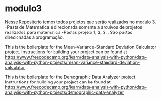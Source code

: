 # modulo3

Nesse Repositorio temos todos projetos que serão realizados no modulo 3.
    -Pasta de Matematica é direcionada somente a arquivos de projetos realizados para matematica
    -Pastas projeto 1, 2, 3... São pastas direcionadas a programação.
    

This is the boilerplate for the Mean-Variance-Standard Deviation Calculator project. Instructions for building your project can be found at https://www.freecodecamp.org/learn/data-analysis-with-python/data-analysis-with-python-projects/mean-variance-standard-deviation-calculator


This is the boilerplate for the Demographic Data Analyzer project. Instructions for building your project can be found at https://www.freecodecamp.org/learn/data-analysis-with-python/data-analysis-with-python-projects/demographic-data-analyzer
